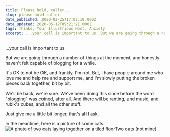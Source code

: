 ```yaml
---
title: Please hold, caller...
slug: please-hold-caller
date_published: 2020-02-25T17:02:10.000Z
date_updated: 2020-05-12T09:21:21.000Z
tags: Thinks, Your Illustrious Host, Anxiety
excerpt: ...your call is important to us. But we are going through a number of things at the moment, and honestly haven't felt capable of blogging for a while.
---
```


...your call is important to us.

But we are going through a number of things at the moment, and honestly haven't felt capable of blogging for a while.

It's OK to not be OK, and frankly, I'm not. But, I have people around me who love me and help me and support me, and I'm slowly putting the broken pieces back together, bit by bit.

We'll be back, we're sure. We've been doing this since before the word "blogging" was coined, after all. And there will be ranting, and music, and rubik's cubes, and all the other stuff.

Just give me a little bit longer, that's all I ask.

In the meantime, here is a picture of some cats.
![A photo of two cats laying together on a tiled floor](__GHOST_URL__/content/images/2020/02/two-cats.jpg)Two cats (not mine)
